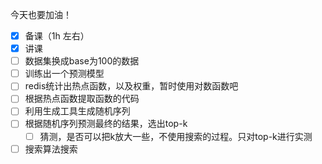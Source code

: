 今天也要加油！

- [x] 备课（1h 左右）
- [x] 讲课
- [ ] 数据集换成base为100的数据
- [ ] 训练出一个预测模型
- [ ] redis统计出热点函数，以及权重，暂时使用对数函数吧
- [ ] 根据热点函数提取函数的代码
- [ ] 利用生成工具生成随机序列
- [ ] 根据随机序列预测最终的结果，选出top-k
	- [ ] 猜测，是否可以把k放大一些，不使用搜索的过程。只对top-k进行实测
- [ ] 搜索算法搜索
